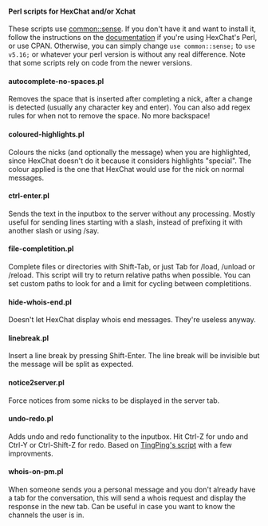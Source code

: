 #### Perl scripts for HexChat and/or Xchat
These scripts use [common::sense](https://metacpan.org/module/common::sense). If you don't have it and want to install it, follow the instructions on the [documentation](https://hexchat.readthedocs.org/en/latest/perl_modules.html) if you're using HexChat's Perl, or use CPAN. Otherwise, you can simply change `use common::sense;` to `use v5.16;` or whatever your perl version is without any real difference. Note that some scripts rely on code from the newer versions.

#### autocomplete-no-spaces.pl
Removes the space that is inserted after completing a nick, after a change is detected (usually any character key and enter). You can also add regex rules for when not to remove the space. No more backspace!

#### coloured-highlights.pl
Colours the nicks (and optionally the message) when you are highlighted, since HexChat doesn't do it because it considers highlights "special". The colour applied is the one that HexChat would use for the nick on normal messages.

#### ctrl-enter.pl
Sends the text in the inputbox to the server without any processing. Mostly useful for sending lines starting with a slash, instead of prefixing it with another slash or using /say.

#### file-completition.pl
Complete files or directories with Shift-Tab, or just Tab for /load, /unload or /reload. This script will try to return relative paths when possible.
You can set custom paths to look for and a limit for cycling between completitions.

#### hide-whois-end.pl
Doesn't let HexChat display whois end messages. They're useless anyway.

#### linebreak.pl
Insert a line break by pressing Shift-Enter. The line break will be invisible but the message will be split as expected.

#### notice2server.pl
Force notices from some nicks to be displayed in the server tab.

#### undo-redo.pl
Adds undo and redo functionality to the inputbox. Hit Ctrl-Z for undo and Ctrl-Y or Ctrl-Shift-Z for redo. Based on [TingPing's script](https://github.com/TingPing/plugins/blob/master/HexChat/undo.py) with a few improvments.

#### whois-on-pm.pl
When someone sends you a personal message and you don't already have a tab for the conversation, this will send a whois request and display the response in the new tab. Can be useful in case you want to know the channels the user is in.